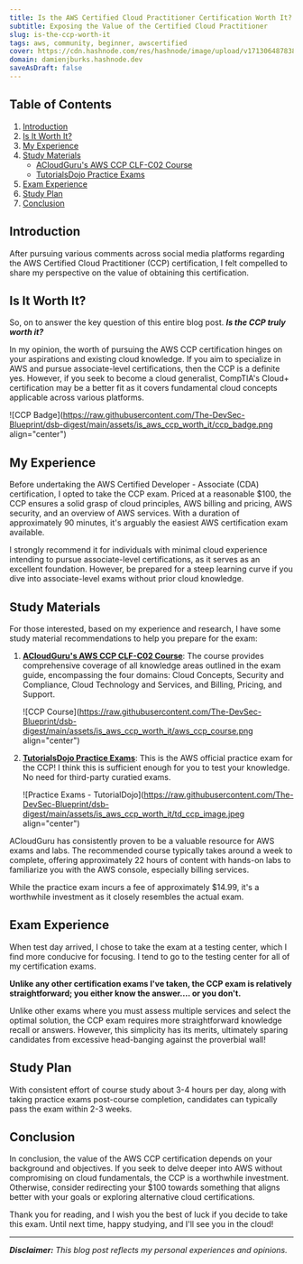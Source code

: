 ```yaml
---
title: Is the AWS Certified Cloud Practitioner Certification Worth It?
subtitle: Exposing the Value of the Certified Cloud Practitioner
slug: is-the-ccp-worth-it
tags: aws, community, beginner, awscertified
cover: https://cdn.hashnode.com/res/hashnode/image/upload/v1713064878389/k7JaiozJM.jpg?auto=format
domain: damienjburks.hashnode.dev
saveAsDraft: false
---
```


## Table of Contents

1. [Introduction](#introduction)
1. [Is It Worth It?](#is-it-worth-it)
1. [My Experience](#my-experience)
1. [Study Materials](#study-materials)
    - [ACloudGuru's AWS CCP CLF-C02 Course](https://www.pluralsight.com/cloud-guru/courses/aws-certified-cloud-practitioner-clf-c02)
    - [TutorialsDojo Practice Exams](https://explore.skillbuilder.aws/learn/course/external/view/elearning/14637/aws-certified-cloud-practitioner-official-practice-exam-clf-c02-english)
1. [Exam Experience](#exam-experience)
1. [Study Plan](#study-plan)
1. [Conclusion](#conclusion)


## Introduction

After pursuing various comments across social media platforms regarding the AWS Certified Cloud Practitioner (CCP) certification, I felt compelled to share my perspective on the value of obtaining this certification.

## Is It Worth It?

So, on to answer the key question of this entire blog post. _**Is the CCP truly worth it?**_

In my opinion, the worth of pursuing the AWS CCP certification hinges on your aspirations and existing cloud knowledge. If you aim to specialize in AWS and pursue associate-level certifications, then the CCP is a definite yes. However, if you seek to become a cloud generalist, CompTIA's Cloud+ certification may be a better fit as it covers fundamental cloud concepts applicable across various platforms.

![CCP Badge](https://raw.githubusercontent.com/The-DevSec-Blueprint/dsb-digest/main/assets/is_aws_ccp_worth_it/ccp_badge.png align="center")

## My Experience

Before undertaking the AWS Certified Developer - Associate (CDA) certification, I opted to take the CCP exam. Priced at a reasonable $100, the CCP ensures a solid grasp of cloud principles, AWS billing and pricing, AWS security, and an overview of AWS services. With a duration of approximately 90 minutes, it's arguably the easiest AWS certification exam available.

I strongly recommend it for individuals with minimal cloud experience intending to pursue associate-level certifications, as it serves as an excellent foundation. However, be prepared for a steep learning curve if you dive into associate-level exams without prior cloud knowledge.

## Study Materials

For those interested, based on my experience and research, I have some study material recommendations to help you prepare for the exam:

1. [**ACloudGuru's AWS CCP CLF-C02 Course**](https://www.pluralsight.com/cloud-guru/courses/aws-certified-cloud-practitioner-clf-c02): The course provides comprehensive coverage of all knowledge areas outlined in the exam guide, encompassing the four domains: Cloud Concepts, Security and Compliance, Cloud Technology and Services, and Billing, Pricing, and Support.

    ![CCP Course](https://raw.githubusercontent.com/The-DevSec-Blueprint/dsb-digest/main/assets/is_aws_ccp_worth_it/aws_ccp_course.png align="center")

1. [**TutorialsDojo Practice Exams**](https://explore.skillbuilder.aws/learn/course/external/view/elearning/14637/aws-certified-cloud-practitioner-official-practice-exam-clf-c02-english): This is the AWS official practice exam for the CCP! I think this is sufficient enough for you to test your knowledge. No need for third-party curatied exams.

    ![Practice Exams - TutorialDojo](https://raw.githubusercontent.com/The-DevSec-Blueprint/dsb-digest/main/assets/is_aws_ccp_worth_it/td_ccp_image.jpeg align="center")

ACloudGuru has consistently proven to be a valuable resource for AWS exams and labs. The recommended course typically takes around a week to complete, offering approximately 22 hours of content with hands-on labs to familiarize you with the AWS console, especially billing services.

While the practice exam incurs a fee of approximately $14.99, it's a worthwhile investment as it closely resembles the actual exam.

## Exam Experience

When test day arrived, I chose to take the exam at a testing center, which I find more conducive for focusing. I tend to go to the testing center for all of my certification exams.

**Unlike any other certification exams I've taken, the CCP exam is relatively straightforward; you either know the answer.... or you don't.**

Unlike other exams where you must assess multiple services and select the optimal solution, the CCP exam requires more straightforward knowledge recall or answers. However, this simplicity has its merits, ultimately sparing candidates from excessive head-banging against the proverbial wall!

## Study Plan

With consistent effort of course study about 3-4 hours per day, along with taking practice exams post-course completion, candidates can typically pass the exam within 2-3 weeks.

## Conclusion

In conclusion, the value of the AWS CCP certification depends on your background and objectives. If you seek to delve deeper into AWS without compromising on cloud fundamentals, the CCP is a worthwhile investment. Otherwise, consider redirecting your $100 towards something that aligns better with your goals or exploring alternative cloud certifications.

Thank you for reading, and I wish you the best of luck if you decide to take this exam. Until next time, happy studying, and I'll see you in the cloud!

---

_**Disclaimer:** This blog post reflects my personal experiences and opinions._